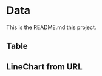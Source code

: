 # Data

This is the README.md this project.

## Table 

<Table
  cols={[
    {
      key: 'id',
      name: 'ID'
    },
    {
      key: 'firstName',
      name: 'First name'
    },
    {
      key: 'lastName',
      name: 'Last name'
    },
    {
      key: 'age',
      name: 'Age'
    }
  ]}
  data={[
    {
      age: 35,
      firstName: 'Jon',
      id: 1,
      lastName: 'Snow'
    },
    {
      age: 42,
      firstName: 'Cersei',
      id: 2,
      lastName: 'Lannister'
    },
    {
      age: 45,
      firstName: 'Jaime',
      id: 3,
      lastName: 'Lannister'
    },
    {
      age: 16,
      firstName: 'Arya',
      id: 4,
      lastName: 'Stark'
    },
    {
      age: 44,
      firstName: 'Ferrara',
      id: 7,
      lastName: 'Clifford'
    },
    {
      age: 36,
      firstName: 'Rossini',
      id: 8,
      lastName: 'Frances'
    },
    {
      age: 65,
      firstName: 'Harvey',
      id: 9,
      lastName: 'Roxie'
    }
  ]}
/>
 
## LineChart from URL 


<LineChart
  data="https://raw.githubusercontent.com/datasets/oil-prices/main/data/wti-year.csv"
  title="Oil Price x Year"
  xAxis="Date"
  yAxis="Price"
/>
